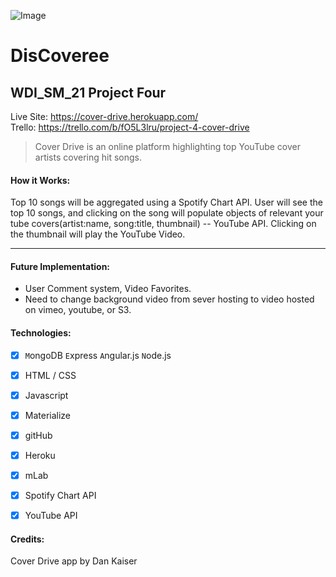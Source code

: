 ![Image](http://mlewislogic.com/wp-content/uploads/2011/05/ga.png)
# DisCoveree
## WDI_SM_21 Project Four
Live Site: https://cover-drive.herokuapp.com/ <br>
Trello: https://trello.com/b/fO5L3lru/project-4-cover-drive

> Cover Drive is an online platform highlighting top YouTube cover artists covering hit songs.


#### How it Works:
Top 10 songs will be aggregated using a Spotify Chart API. User will see the top 10 songs, and clicking on the song will populate objects of relevant your tube covers(artist:name, song:title, thumbnail) -- YouTube API.  Clicking on the thumbnail will play the YouTube Video.





---

#### Future Implementation:
- User Comment system, Video Favorites.
- Need to change background video from sever hosting to video hosted on vimeo, youtube, or S3.

#### Technologies:
- [x] `M`ongoDB  `E`xpress `A`ngular.js   `N`ode.js
- [x] HTML / CSS
- [x] Javascript
- [x] Materialize
- [x] gitHub
- [x] Heroku
- [x] mLab
- [x] Spotify Chart API
- [x] YouTube API


#### Credits:
Cover Drive app by Dan Kaiser
